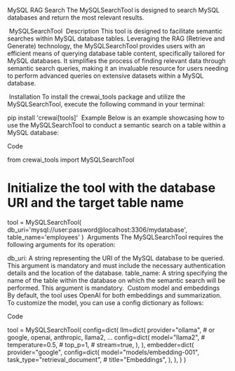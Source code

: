 MySQL RAG Search
The MySQLSearchTool is designed to search MySQL databases and return the most relevant results.

​
MySQLSearchTool
​
Description
This tool is designed to facilitate semantic searches within MySQL database tables. Leveraging the RAG (Retrieve and Generate) technology, the MySQLSearchTool provides users with an efficient means of querying database table content, specifically tailored for MySQL databases. It simplifies the process of finding relevant data through semantic search queries, making it an invaluable resource for users needing to perform advanced queries on extensive datasets within a MySQL database.

​
Installation
To install the crewai_tools package and utilize the MySQLSearchTool, execute the following command in your terminal:


pip install 'crewai[tools]'
​
Example
Below is an example showcasing how to use the MySQLSearchTool to conduct a semantic search on a table within a MySQL database:

Code

from crewai_tools import MySQLSearchTool

# Initialize the tool with the database URI and the target table name
tool = MySQLSearchTool(
    db_uri='mysql://user:password@localhost:3306/mydatabase',
    table_name='employees'
)
​
Arguments
The MySQLSearchTool requires the following arguments for its operation:

db_uri: A string representing the URI of the MySQL database to be queried. This argument is mandatory and must include the necessary authentication details and the location of the database.
table_name: A string specifying the name of the table within the database on which the semantic search will be performed. This argument is mandatory.
​
Custom model and embeddings
By default, the tool uses OpenAI for both embeddings and summarization. To customize the model, you can use a config dictionary as follows:

Code

tool = MySQLSearchTool(
    config=dict(
        llm=dict(
            provider="ollama", # or google, openai, anthropic, llama2, ...
            config=dict(
                model="llama2",
                # temperature=0.5,
                # top_p=1,
                # stream=true,
            ),
        ),
        embedder=dict(
            provider="google",
            config=dict(
                model="models/embedding-001",
                task_type="retrieval_document",
                # title="Embeddings",
            ),
        ),
    )
)